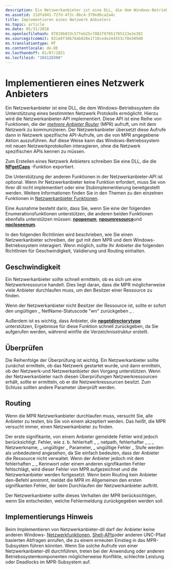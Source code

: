```yaml
---
description: Ein Netzwerkanbieter ist eine DLL, die dem Windows-Betriebssystem die Unterstützung eines bestimmten Netzwerk Protokolls ermöglicht.
ms.assetid: 21dfa941-72fd-4f2c-8bc4-379ed6ca2a4c
title: Implementieren eines Netzwerk Anbieters
ms.topic: article
ms.date: 05/31/2018
ms.openlocfilehash: 97819b033c57feb25cf882f97051785123e2e382
ms.sourcegitcommit: 831e8f3db78ab820e1710cede244553c70e50500
ms.translationtype: MT
ms.contentlocale: de-DE
ms.lasthandoff: 01/07/2021
ms.locfileid: "104128308"
---
```

# <a name="implementing-a-network-provider"></a>Implementieren eines Netzwerk Anbieters

Ein Netzwerkanbieter ist eine DLL, die dem Windows-Betriebssystem die Unterstützung eines bestimmten Netzwerk Protokolls ermöglicht. Hierzu wird die Netzwerkanbieter-API implementiert. Diese API ist eine Reihe von Funktionen, die der [*mehrere Anbieter Router*](../secgloss/m-gly.md) (MPR) aufruft, um mit dem Netzwerk zu kommunizieren. Der Netzwerkanbieter übersetzt diese Aufrufe dann in Netzwerk spezifische API-Aufrufe, um die von MPR angegebene Aktion auszuführen. Auf diese Weise kann das Windows-Betriebssystem mit neuen Netzwerkprotokollen interagieren, ohne die Netzwerk spezifischen APIs kennen zu müssen.

Zum Erstellen eines Netzwerk Anbieters schreiben Sie eine DLL, die die [**NPgetCaps**](/windows/desktop/api/Npapi/nf-npapi-npgetcaps) -Funktion exportiert.

Die Unterstützung der anderen Funktionen in der Netzwerkanbieter-API ist optional. Wenn Ihr Netzwerkanbieter keine Funktion erfordert, muss Sie von Ihrer dll nicht implementiert oder eine Stubimplementierung bereitgestellt werden. Weitere Informationen finden Sie in den Themen zu den einzelnen Funktionen in [Netzwerkanbieter Funktionen](authentication-functions.md).

Eine Ausnahme besteht darin, dass Sie, wenn Sie eine der folgenden Enumerationsfunktionen unterstützen, die anderen beiden Funktionen ebenfalls unterstützen müssen: [**npopenum**](/windows/desktop/api/Npapi/nf-npapi-npopenenum), [**npoumresource**](/windows/desktop/api/Npapi/nf-npapi-npenumresource)und [**npcloseenum**](/windows/desktop/api/Npapi/nf-npapi-npcloseenum).

In den folgenden Richtlinien wird beschrieben, wie Sie einen Netzwerkanbieter schreiben, der gut mit dem MPR und dem Windows-Betriebssystem interagiert. Wenn möglich, sollte Ihr Anbieter die folgenden Richtlinien für Geschwindigkeit, Validierung und Routing einhalten.

## <a name="speed"></a>Geschwindigkeit

Ein Netzwerkanbieter sollte schnell ermitteln, ob es sich um eine Netzwerkressource handelt. Dies liegt daran, dass die MPR möglicherweise viele Anbieter durchlaufen muss, um den Besitzer einer Ressource zu finden.

Wenn der Netzwerkanbieter nicht Besitzer der Ressource ist, sollte er sofort den ungültigen \_ NetName-Statuscode "wn" zurückgeben \_ .

Außerdem ist es wichtig, dass Anbieter, die [**npgetdirectorytype**](/windows/desktop/api/Npapi/nf-npapi-npgetdirectorytype) unterstützen, Ergebnisse für diese Funktion schnell zurückgeben, da Sie aufgerufen werden, während winfile die Verzeichnisstruktur erstellt.

## <a name="validation"></a>Überprüfen

Die Reihenfolge der Überprüfung ist wichtig. Ein Netzwerkanbieter sollte zunächst ermitteln, ob das Netzwerk gestartet wurde, und dann ermitteln, ob der Netzwerk-und Netzwerkanbieter den Vorgang unterstützen. Wenn der Netzwerkanbieter nach diesen Überprüfungen Netzwerkressourcen erhält, sollte er ermitteln, ob er die Netzwerkressourcen besitzt. Zum Schluss sollten andere Parameter überprüft werden.

## <a name="routing"></a>Routing

Wenn die MPR Netzwerkanbieter durchlaufen muss, versucht Sie, alle Anbieter zu testen, bis Sie von einem akzeptiert werden. Das heißt, die MPR versucht immer, einen Netzwerkanbieter zu finden.

Der erste signifikante, von einem Anbieter gemeldete Fehler wird jedoch berücksichtigt. Fehler, wie z. b. fehlerhaft \_ \_ netpath, fehlerhafter \_ \_ \_ Netzwerkname, \_ ungültiger \_ Parameter, \_ ungültige Fehler \_ Stufe werden als unbedeutend angesehen, da Sie einfach bedeuten, dass der Anbieter die Ressource nicht verwaltet. Wenn der Anbieter jedoch mit dem fehlerhaften \_ \_ Kennwort oder einem anderen signifikanten Fehler fehlschlägt, wird dieser Fehler von MPR aufgezeichnet und die Netzwerkanbieter werden fortgesetzt. Wenn beim Routing kein Anbieter den-Befehl annimmt, meldet die MPR im Allgemeinen den ersten signifikanten Fehler, der beim Durchlaufen der Netzwerkanbieter auftritt.

Der Netzwerkanbieter sollte dieses Verhalten der MPR berücksichtigen, wenn Sie entscheiden, welche Fehlermeldung zurückgegeben werden soll.

## <a name="implementation-note"></a>Implementierungs Hinweis

Beim Implementieren von Netzwerkanbieter-dll darf der Anbieter keine anderen Windows- [Netzwerkfunktionen](../wnet/windows-networking-functions.md), [Shell-APIs](../shell/samples-usingthumbnailproviders.md)oder anderen UNC-Pfad basierten Abfragen anrufen, die zu einem erneuten Einstieg in das MPR-Subsystem führen könnten. Wenn Sie solche Aufrufe von einer Netzwerkanbieter-dll durchführen, treten bei der Anwendung oder anderen Betriebssystemkomponenten möglicherweise Konflikte, schlechte Leistung oder Deadlocks im MPR-Subsystem auf.

 

 
